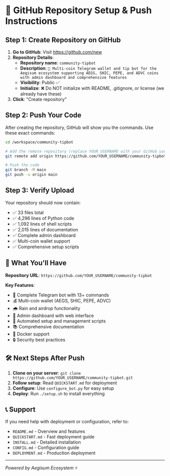 # 🚀 GitHub Repository Setup & Push Instructions

## Step 1: Create Repository on GitHub

1. **Go to GitHub**: Visit https://github.com/new
2. **Repository Details**:
   - **Repository name**: `community-tipbot`
   - **Description**: `🤖 Multi-coin Telegram wallet and tip bot for the Aegisum ecosystem supporting AEGS, SHIC, PEPE, and ADVC coins with admin dashboard and comprehensive features`
   - **Visibility**: Public ✅
   - **Initialize**: ❌ Do NOT initialize with README, .gitignore, or license (we already have these)
3. **Click**: "Create repository"

## Step 2: Push Your Code

After creating the repository, GitHub will show you the commands. Use these exact commands:

```bash
cd /workspace/community-tipbot

# Add the remote repository (replace YOUR_USERNAME with your GitHub username)
git remote add origin https://github.com/YOUR_USERNAME/community-tipbot.git

# Push the code
git branch -M main
git push -u origin main
```

## Step 3: Verify Upload

Your repository should now contain:
- ✅ 33 files total
- ✅ 4,296 lines of Python code
- ✅ 1,092 lines of shell scripts  
- ✅ 2,015 lines of documentation
- ✅ Complete admin dashboard
- ✅ Multi-coin wallet support
- ✅ Comprehensive setup scripts

## 🎯 What You'll Have

**Repository URL**: `https://github.com/YOUR_USERNAME/community-tipbot`

**Key Features**:
- 🤖 Complete Telegram bot with 13+ commands
- 💰 Multi-coin wallet (AEGS, SHIC, PEPE, ADVC)
- 🌧️ Rain and airdrop functionality  
- 👑 Admin dashboard with web interface
- 🔧 Automated setup and management scripts
- 📚 Comprehensive documentation
- 🐳 Docker support
- 🔒 Security best practices

## 🛠️ Next Steps After Push

1. **Clone on your server**: `git clone https://github.com/YOUR_USERNAME/community-tipbot.git`
2. **Follow setup**: Read `QUICKSTART.md` for deployment
3. **Configure**: Use `configure_bot.py` for easy setup
4. **Deploy**: Run `./setup.sh` to install everything

## 📞 Support

If you need help with deployment or configuration, refer to:
- `README.md` - Overview and features
- `QUICKSTART.md` - Fast deployment guide  
- `INSTALL.md` - Detailed installation
- `CONFIG.md` - Configuration guide
- `DEPLOYMENT.md` - Production deployment

---
*Powered by Aegisum Ecosystem* ⚡
